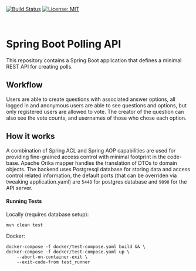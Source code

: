 [![Build Status](https://travis-ci.org/farzadz/pollApp.svg?branch=master)](https://travis-ci.org/farzadz/pollApp)
[![License: MIT](https://img.shields.io/badge/License-MIT-yellow.svg)](https://opensource.org/licenses/MIT)

</br>

# Spring Boot Polling API

This repository contains a Spring Boot application that defines a minimal REST API for creating polls. 

## Workflow

Users are able to create questions with associated answer options, all logged in and anonymous users are able to 
see questions and options, but only registered users are allowed to vote. The creator of the question can also see the vote
counts, and usernames of those who chose each option.

## How it works

A combination of Spring ACL and Spring AOP capabilities are used for providing fine-grained access control with minimal footprint
in the code-base. Apache Orika mapper handles the translation of DTOs to domain objects. The backend uses Postgresql database for storing data and access control related information, the default ports
(that can be overriden via tweaking application.yaml) are `5440` for postgres database and `9090` for the API server.
 

#### Running Tests
Locally (requires database setup):

`mvn clean test` 

Docker:
```
docker-compose -f docker/test-compose.yaml build && \
docker-compose -f docker/test-compose.yaml up \
    --abort-on-container-exit \
    --exit-code-from test_runner
```
